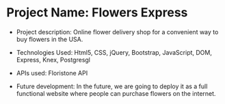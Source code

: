 #   Project Name: Flowers Express
####
* Project description: Online flower delivery shop for a convenient way to buy flowers in the USA.

* Technologies Used: Html5, CSS, jQuery, Bootstrap, JavaScript, DOM, Express, Knex, Postgresgl

* APIs used: Floristone API

* Future development: In the future, we are going to deploy it as a full functional website where
  people can purchase flowers on the internet.
